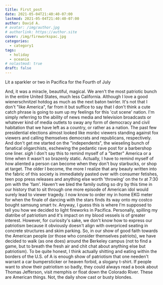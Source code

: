 ```yaml
---
title: First_post
date: 2021-05-04T21:40:40-07:00
lastmod: 2021-05-04T21:40:40-07:00
author: David A.
# avatar: /img/author.jpg
# authorlink: https://author.site
cover: /img/fireworkspac.jpg
categories:
  - category1
tags:
  - holiday
  - oceania
# nolastmod: true
draft: false
---
```


Lit a sparkler or two in Pacifica for the Fourth of July

<!--more-->

And, it was a miracle, beautiful, magical. We aren't the most patriotic bunch in the entire United States, much less California. Although I love a good wienerschnitzel hotdog as much as the next baton twirler. It's not that I don't "like America", far from it but suffice to say that I don't think a cute catch phrase is going to sum up my feelings for this 'cut scene' nation. I'm simply referring to the ability of news media and television broadcasts or whatever kind of media outlets to sway any form of democracy and civil habitation that we have left as a country, or rather as a nation. The past few presidential elections almost looked like msnbc viewers standing against fox viewers and calling themselves democrats and republicans, respectively. And don't get me started on the "independents", the wieseling bunch of fanatical oligarchists, eschewing the pedantic rave post for a barbershop one liner. *sigh* I don't say this to remind myself of a "better" America or a time when it wasn't so brazenly static. Actually, I have to remind myself of how aliented a person can become when they don't buy starbucks, or shop at target. The older I become, the more I realize that any beauty written into the fabric of this society is immediately pasted over with consumer fetishes, teen pop press releases and anything else worth 'throwing' on the tv at 7:30 pm with the 'fam'. Haven't we bled the family outing so dry by this time in our history that to sit through one more episode of American idol would surely lead to viewer tragedy. I now know to order my in home EKG meter for when the finale of dancing with the stars finds its way onto my costco bought samsung smart tv. 
Anyway, I guess this is where I'm supposed to tell you how we decided to light fireworks in Pacifica. Personally, spilling my diatribe of patriotism and it's impact on my blood vessels is of greater interest. However, for curiosity's sake, we don't know how to express our patriotism because it obviously doesn't align with overpriced seating in concrete structures and skim parking. So, in our show of good faith towards the American people (or those who consider themselves patriots), we have decided to walk (as one does) around the Berkeley campus (not to find a game, but to breath the fresh air and chit chat about anything else but patriotism). To be quite honest, I think actually shitting and eating within the borders of the U.S. of A is enough show of patriotism that one needen't warrant a car bumpersticker or heaven forbid, a slogany t-shirt. If people want to show their patriotism so badly, they could always read a book about Thomas Jefferson, visit memphis or float down the Colorado River. These are American things. Not, the daily show cast or busty blondes. 
